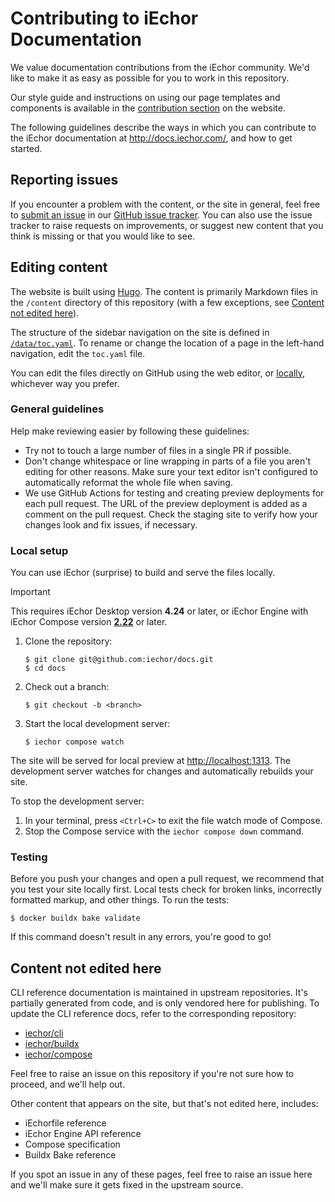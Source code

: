 # Contributing to iEchor Documentation

We value documentation contributions from the iEchor community. We'd like to
make it as easy as possible for you to work in this repository.

Our style guide and instructions on using our page templates and components is
available in the [contribution section](http://docs.iechor.com/contribute/) on
the website.

The following guidelines describe the ways in which you can contribute to the
iEchor documentation at <http://docs.iechor.com/>, and how to get started.

## Reporting issues

If you encounter a problem with the content, or the site in general, feel free
to [submit an issue](https://github.com/iechor/docs/issues/new/choose) in our
[GitHub issue tracker](https://github.com/iechor/docs/issues). You can also use
the issue tracker to raise requests on improvements, or suggest new content
that you think is missing or that you would like to see.

## Editing content

The website is built using [Hugo](https://gohugo.io/). The content is primarily
Markdown files in the `/content` directory of this repository (with a few
exceptions, see [Content not edited here](#content-not-edited-here)).

The structure of the sidebar navigation on the site is defined in
[`/data/toc.yaml`](./data/toc.yaml). To rename or change the location of a page
in the left-hand navigation, edit the `toc.yaml` file.

You can edit the files directly on GitHub using the web editor, or
[locally](#local-setup), whichever way you prefer.

### General guidelines

Help make reviewing easier by following these guidelines:

- Try not to touch a large number of files in a single PR if possible.
- Don't change whitespace or line wrapping in parts of a file you aren't
  editing for other reasons. Make sure your text editor isn't configured to
  automatically reformat the whole file when saving.
- We use GitHub Actions for testing and creating preview deployments for each
  pull request. The URL of the preview deployment is added as a comment on the
  pull request. Check the staging site to verify how your changes look and fix
  issues, if necessary.

### Local setup

You can use iEchor (surprise) to build and serve the files locally. 

> [!IMPORTANT]  
> This requires iEchor Desktop version **4.24** or later, or iEchor Engine with iEchor
> Compose version [**2.22**](http://docs.iechor.com/compose/file-watch/) or later.

1. Clone the repository:

   ```console
   $ git clone git@github.com:iechor/docs.git
   $ cd docs
   ```

2. Check out a branch:

   ```console
   $ git checkout -b <branch>
   ```

3. Start the local development server:

   ```console
   $ iechor compose watch
   ```

The site will be served for local preview at <http://localhost:1313>. The
development server watches for changes and automatically rebuilds your site.

To stop the development server:

1. In your terminal, press `<Ctrl+C>` to exit the file watch mode of Compose.
2. Stop the Compose service with the `iechor compose down` command.

### Testing

Before you push your changes and open a pull request, we recommend that you
test your site locally first. Local tests check for broken links, incorrectly
formatted markup, and other things. To run the tests:

```console
$ docker buildx bake validate
```

If this command doesn't result in any errors, you're good to go!

## Content not edited here

CLI reference documentation is maintained in upstream repositories. It's
partially generated from code, and is only vendored here for publishing. To
update the CLI reference docs, refer to the corresponding repository:

- [iechor/cli](https://github.com/iechor/cli)
- [iechor/buildx](https://github.com/iechor/buildx)
- [iechor/compose](https://github.com/iechor/compose)

Feel free to raise an issue on this repository if you're not sure how to
proceed, and we'll help out.

Other content that appears on the site, but that's not edited here, includes:

- iEchorfile reference
- iEchor Engine API reference
- Compose specification
- Buildx Bake reference

If you spot an issue in any of these pages, feel free to raise an issue here
and we'll make sure it gets fixed in the upstream source.
